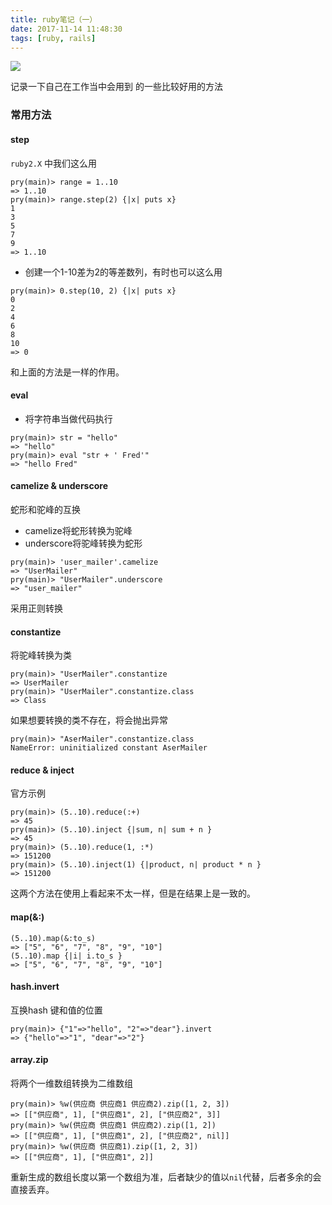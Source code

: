 ```yaml
---
title: ruby笔记（一）
date: 2017-11-14 11:48:30
tags: [ruby, rails]
---
```



![](https://timgsa.baidu.com/timg?image&quality=80&size=b9999_10000&sec=1511244769207&di=97fe709abd32e51b037c5bf3d37b8e4b&imgtype=0&src=http%3A%2F%2Ftc.sinaimg.cn%2Fmaxwidth.2048%2Ftc.service.weibo.com%2Fp3_pstatp_com%2Fe59d73299cfdc86f63ef07248bad7bd3.jpg)
<!--more-->

记录一下自己在工作当中会用到 的一些比较好用的方法

### 常用方法

#### step

`ruby2.X` 中我们这么用
```
pry(main)> range = 1..10
=> 1..10
pry(main)> range.step(2) {|x| puts x}
1
3
5
7
9
=> 1..10
```
- 创建一个1-10差为2的等差数列，有时也可以这么用

```
pry(main)> 0.step(10, 2) {|x| puts x}
0
2
4
6
8
10
=> 0
```
和上面的方法是一样的作用。

#### eval
- 将字符串当做代码执行
```
pry(main)> str = "hello"
=> "hello"
pry(main)> eval "str + ' Fred'"
=> "hello Fred"
```

#### camelize & underscore
蛇形和驼峰的互换
- camelize将蛇形转换为驼峰
- underscore将驼峰转换为蛇形

```
pry(main)> 'user_mailer'.camelize
=> "UserMailer"
pry(main)> "UserMailer".underscore
=> "user_mailer"
```
采用正则转换

#### constantize
将驼峰转换为类

```
pry(main)> "UserMailer".constantize
=> UserMailer
pry(main)> "UserMailer".constantize.class
=> Class
```

如果想要转换的类不存在，将会抛出异常
```
pry(main)> "AserMailer".constantize.class
NameError: uninitialized constant AserMailer
```
#### reduce & inject
官方示例
```
pry(main)> (5..10).reduce(:+)
=> 45
pry(main)> (5..10).inject {|sum, n| sum + n }
=> 45
pry(main)> (5..10).reduce(1, :*)
=> 151200
pry(main)> (5..10).inject(1) {|product, n| product * n }
=> 151200
```
这两个方法在使用上看起来不太一样，但是在结果上是一致的。
#### map(&:)

```
(5..10).map(&:to_s)
=> ["5", "6", "7", "8", "9", "10"]
(5..10).map {|i| i.to_s }
=> ["5", "6", "7", "8", "9", "10"]
```
#### hash.invert
互换hash 键和值的位置

```
pry(main)> {"1"=>"hello", "2"=>"dear"}.invert
=> {"hello"=>"1", "dear"=>"2"}
```

#### array.zip
将两个一维数组转换为二维数组

```
pry(main)> %w(供应商 供应商1 供应商2).zip([1, 2, 3])
=> [["供应商", 1], ["供应商1", 2], ["供应商2", 3]]
pry(main)> %w(供应商 供应商1 供应商2).zip([1, 2])
=> [["供应商", 1], ["供应商1", 2], ["供应商2", nil]]
pry(main)> %w(供应商 供应商1).zip([1, 2, 3])
=> [["供应商", 1], ["供应商1", 2]]
```
重新生成的数组长度以第一个数组为准，后者缺少的值以`nil`代替，后者多余的会直接丢弃。


